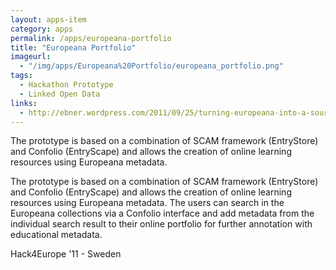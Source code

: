 ```yaml
---
layout: apps-item
category: apps
permalink: /apps/europeana-portfolio
title: "Europeana Portfolio"
imageurl:
  - "/img/apps/Europeana%20Portfolio/europeana_portfolio.png"
tags:
  - Hackathon Prototype
  - Linked Open Data
links:
  - http://ebner.wordpress.com/2011/09/25/turning-europeana-into-a-source-for-educational-content/
---
```


The prototype is based on a combination of SCAM framework (EntryStore) and Confolio (EntryScape) and allows the creation of online learning resources using Europeana metadata.

The prototype is based on a combination of SCAM framework (EntryStore) and Confolio (EntryScape) and allows the creation of online learning resources using Europeana metadata. The users can search in the Europeana collections via a Confolio interface and add metadata from the individual search result to their online portfolio for further annotation with educational metadata.

 Hack4Europe '11 - Sweden
